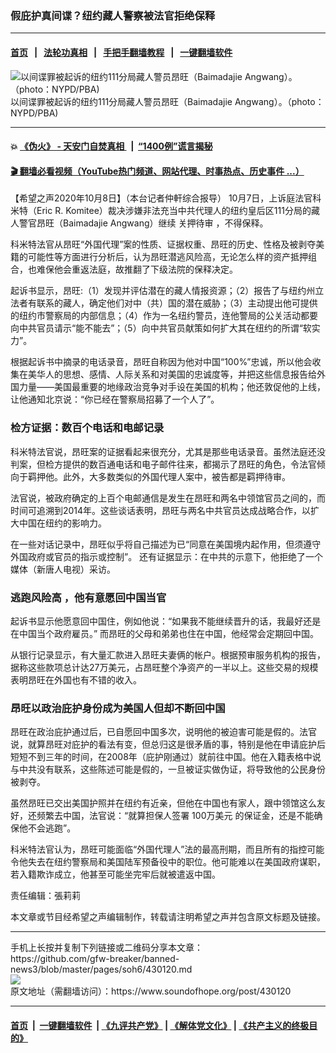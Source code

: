 ### 假庇护真间谍？纽约藏人警察被法官拒绝保释
------------------------

#### [首页](https://github.com/gfw-breaker/banned-news3/blob/master/README.md) &nbsp;&nbsp;|&nbsp;&nbsp; [法轮功真相](https://github.com/begood0513/basic/blob/master/README.md)  &nbsp;&nbsp;|&nbsp;&nbsp; [手把手翻墙教程](https://github.com/gfw-breaker/guides/wiki)  &nbsp;&nbsp;|&nbsp;&nbsp; [一键翻墙软件](https://github.com/gfw-breaker/nogfw/blob/master/README.md)  



<div><img alt="以间谍罪被起诉的纽约111分局藏人警员昂旺（Baimadajie Angwang）。（photo：NYPD/PBA)" src="https://img.soundofhope.org/2020-10/1602179055390.jpg"/>
<br/><figcaption class="caption">
 以间谍罪被起诉的纽约111分局藏人警员昂旺（Baimadajie Angwang）。（photo：NYPD/PBA)
</figcaption></div><hr/>

#### 💥 [《伪火》 - 天安门自焚真相 ](http://158.247.195.190:10000/videos/blog/weihuo.html)&nbsp; |&nbsp; [“1400例”谎言揭秘  ](http://158.247.195.190:10000/videos/blog/jiexi1400.html)

#### [ 🎬  翻墙必看视频（YouTube热门频道、网站代理、时事热点、历史事件 ...）](https://github.com/gfw-breaker/links/blob/master/banned.md)

<div><div class="Content__Wrapper sc-1bvya0-0 grZQxZ">
 <p class="meta-top">
  <span class="meta">
   【希望之声2020年10月8日】（本台记者仲軒综合报导）
  </span>
  10月7日，上诉庭法官科米特（Eric R. Komitee）裁决涉嫌非法充当中共代理人的纽约皇后区111分局的藏人警官昂旺（Baimadajie Angwang）继续
  <ok href="/term/393226">
   关押待审
  </ok>
  ，不得保释。
 </p>
 <p>
  科米特法官从昂旺“外国代理”案的性质、证据权重、昂旺的历史、性格及被剥夺美籍的可能性等方面进行分析后，认为昂旺潜逃风险高，无论怎么样的资产抵押组合，也难保他会重返法庭，故推翻了下级法院的保释决定。
 </p>
 <div class="AD_Embed__Wrap-sc-1xslmin-0 igMuqX module desktop">
  <div>
  </div>
 </div>
 <p>
  起诉书显示，昂旺:（1）发现并评估潜在的藏人情报资源；（2）报告了与纽约州立法者有联系的藏人，确定他们对中（共）国的潜在威胁；（3）主动提出他可提供的纽约市警察局的内部信息；（4）作为一名纽约警员，连他警局的公关活动都要向中共官员请示“能不能去”；（5）向中共官员献策如何扩大其在纽约的所谓“软实力”。
 </p>
 <p>
  根据起诉书中摘录的电话录音，昂旺自称因为他对中国“100%”忠诚，所以他会收集在美华人的思想、感情、人际关系和对美国的忠诚度等，并把这些信息报告给外国力量——美国最重要的地缘政治竞争对手设在美国的机构；他还敦促他的上线，让他通知北京说：“你已经在警察局招募了一个人了”。
 </p>
 <h3>
  检方证据：数百个电话和电邮记录
 </h3>
 <p>
  科米特法官说，昂旺案的证据看起来很充分，尤其是那些电话录音。虽然法庭还没判案，但检方提供的数百通电话和电子邮件往来，都揭示了昂旺的角色，令法官倾向于羁押他。此外，大多数类似的外国代理人案中，被告都是羁押待审。
 </p>
 <p>
  法官说，被政府确定的上百个电邮通信是发生在昂旺和两名中领馆官员之间的，而时间可追溯到2014年。这些谈话表明，昂旺与两名中共官员达成战略合作，以扩大中国在纽约的影响力。
 </p>
 <p>
  在一些对话记录中，昂旺似乎将自己描述为已“同意在美国境内起作用，但须遵守外国政府或官员的指示或控制”。 还有证据显示：在中共的示意下，他拒绝了一个媒体（新唐人电视）采访。
 </p>
 <h3>
  <ok href="/term/393229">
   逃跑风险高
  </ok>
  ，他有意愿回中国当官
 </h3>
 <p>
  起诉书显示他愿意回中国住，例如他说：“如果我不能继续晋升的话，我最好还是在中国当个政府雇员。” 而昂旺的父母和弟弟也住在中国，他经常会定期回中国。
 </p>
 <p>
  从银行记录显示，有大量汇款进入昂旺夫妻俩的帐户。根据预审服务机构的报告，据称这些款项总计达27万美元，占昂旺整个净资产的一半以上。这些交易的规模表明昂旺在外国也有不错的收入。
 </p>
 <h3>
  昂旺以政治庇护身份成为美国人但却不断回中国
 </h3>
 <p>
  昂旺在政治庇护通过后，已自愿回中国多次，说明他的被迫害可能是假的。法官说，就算昂旺对庇护的看法有变，但总归这是很矛盾的事，特别是他在申请庇护后短短不到三年的时间，在2008年（庇护刚通过）就前往中国。他在入籍表格中说与中共没有联系，这些陈述可能是假的，一旦被证实做伪证，将导致他的公民身份被剥夺。
 </p>
 <p>
  虽然昂旺已交出美国护照并在纽约有近亲，但他在中国也有家人，跟中领馆这么友好，还频繁去中国，法官说：“就算担保人签署
  <ok href="/term/291826">
   100万美元
  </ok>
  的保证金，还是不能确保他不会逃跑”。
 </p>
 <p>
  科米特法官认为，昂旺可能面临“外国代理人”法的最高刑期，而且所有的指控可能令他失去在纽约警察局和美国陆军预备役中的职位。他可能难以在美国政府谋职，若入籍欺诈成立，他甚至可能坐完牢后就被遣返中国。
 </p>
 <p class="meta-btm">
  责任编辑：張莉莉
 </p>
 <p class="meta-btm">
  本文章或节目经希望之声编辑制作，转载请注明希望之声并包含原文标题及链接。
 </p>
</div>
</div>
<hr/>
手机上长按并复制下列链接或二维码分享本文章：<br/>
https://github.com/gfw-breaker/banned-news3/blob/master/pages/soh6/430120.md <br/>
<a href='https://github.com/gfw-breaker/banned-news3/blob/master/pages/soh6/430120.md'><img src='https://github.com/gfw-breaker/banned-news3/blob/master/pages/soh6/430120.md.png'/></a> <br/>
原文地址（需翻墙访问）：https://www.soundofhope.org/post/430120


------------------------
#### [首页](https://github.com/gfw-breaker/banned-news3/blob/master/README.md) &nbsp;|&nbsp; [一键翻墙软件](https://github.com/gfw-breaker/nogfw/blob/master/README.md) &nbsp;| [《九评共产党》](https://github.com/gfw-breaker/9ping.md/blob/master/README.md#九评之一评共产党是什么) | [《解体党文化》](https://github.com/gfw-breaker/jtdwh.md/blob/master/README.md) | [《共产主义的终极目的》](https://github.com/gfw-breaker/gczydzjmd.md/blob/master/README.md)


<img src='http://gfw-breaker.win/banned-news3/pages/soh6/430120.md' width='0px' height='0px'/>